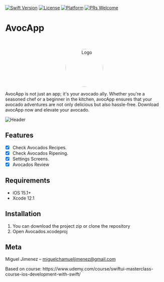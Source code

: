 
[![Swift Version][swift-image]][swift-url]
[![License][license-image]][license-url]
[![Platform](https://img.shields.io/cocoapods/p/LFAlertController.svg?style=flat)](http://cocoapods.org/pods/LFAlertController)
[![PRs Welcome](https://img.shields.io/badge/PRs-welcome-brightgreen.svg?style=flat-square)](http://makeapullrequest.com)


# AvocApp
<br />
<p align="center">
  <a href="https://github.com/alexanderritik/Best-README-Template">
    <img src="https://github.com/chamuel51/AvocApp/assets/17075375/d0deb221-31ec-480e-8ed4-5f8874415479" alt="Logo" width="120" height="120" style="border-radius:50%"   >
  </a>
  <p align="left">
   AvocApp is not just an app; it's your avocado ally. Whether you're a seasoned chef or a beginner in the kitchen, avocApp ensures that your avocado adventures are not only delicious but also hassle-free. Download avocApp now and elevate your avocado.
  </p>
</p>

![Header](https://github.com/chamuel51/AvocApp/assets/17075375/b4bb8f88-0276-4434-bab5-45e408a2ee3e)


## Features

- [x] Check Avocados Recipes.
- [x] Check Avocados Ripening.
- [x] Settings Screens.
- [x] Avocados Review

## Requirements

- iOS 15.1+
- Xcode 12.1

## Installation

1. You can download the project zip or clone the repository
2. Open Avocados.xcodeproj

## Meta

Miguel Jimenez – miguelchamueljimenez@gmail.com 
<p> Based on course: https://www.udemy.com/course/swiftui-masterclass-course-ios-development-with-swift/ </p>


[swift-image]:https://img.shields.io/badge/swift-5.0-orange.svg
[swift-url]: https://swift.org/
[license-image]: https://img.shields.io/badge/License-MIT-blue.svg
[license-url]: LICENSE
[travis-image]: https://img.shields.io/travis/dbader/node-datadog-metrics/master.svg?style=flat-square
[travis-url]: https://travis-ci.org/dbader/node-datadog-metrics
[codebeat-image]: https://codebeat.co/badges/c19b47ea-2f9d-45df-8458-b2d952fe9dad
[codebeat-url]: https://codebeat.co/projects/github-com-vsouza-awesomeios-com
